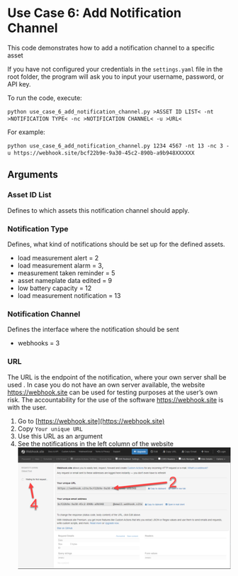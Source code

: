 # Use Case 6: Add Notification Channel

This code demonstrates how to add a notification channel to a specific asset

If you have not configured your credentials in the `settings.yaml` file in the root folder,
the program will ask you to input your username, password, or API key.

To run the code, execute:

    python use_case_6_add_notification_channel.py >ASSET ID LIST< -nt >NOTIFICATION TYPE< -nc >NOTIFICATION CHANNEL< -u >URL<
    
For example:

    python use_case_6_add_notification_channel.py 1234 4567 -nt 13 -nc 3 -u https://webhook.site/bcf22b9e-9a30-45c2-890b-a9b948XXXXXX
    
## Arguments
### Asset ID List
Defines to which assets this notification channel should apply.

### Notification Type
Defines, what kind of notifications should be set up for the defined assets.
- load measurement alert = 2
- load measurement alarm = 3,
- measurement taken reminder = 5        
- asset nameplate data edited = 9        
- low battery capacity = 12        
- load measurement notification = 13        

### Notification Channel
Defines the interface where the notification should be sent
- webhooks = 3

### URL
The URL is the endpoint of the notification, where your own server shall be used . In case you do not have an own server available, the website https://webhook.site can be used for testing purposes at the user’s own risk. 
The accountability for the use of the software https://webhook.site is with the user.
1. Go to [https://webhook.site](https://webhook.site)
2. Copy `Your unique URL`
3. Use this URL as an argument
4. See the notifications in the left column of the website
![Screenshot Webhook.site](../webhooksite.png "Screenshot of Webhook.site")